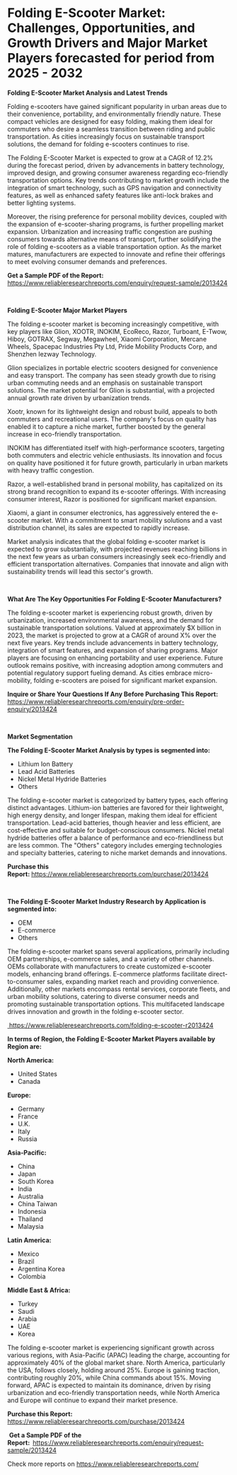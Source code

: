 <p><h1>Folding E-Scooter Market: Challenges, Opportunities, and Growth Drivers and Major Market Players forecasted for period from 2025 - 2032</h1></p><p><strong>Folding E-Scooter Market Analysis and Latest Trends</strong></p>
<p><p>Folding e-scooters have gained significant popularity in urban areas due to their convenience, portability, and environmentally friendly nature. These compact vehicles are designed for easy folding, making them ideal for commuters who desire a seamless transition between riding and public transportation. As cities increasingly focus on sustainable transport solutions, the demand for folding e-scooters continues to rise.</p><p>The Folding E-Scooter Market is expected to grow at a CAGR of 12.2% during the forecast period, driven by advancements in battery technology, improved design, and growing consumer awareness regarding eco-friendly transportation options. Key trends contributing to market growth include the integration of smart technology, such as GPS navigation and connectivity features, as well as enhanced safety features like anti-lock brakes and better lighting systems.</p><p>Moreover, the rising preference for personal mobility devices, coupled with the expansion of e-scooter-sharing programs, is further propelling market expansion. Urbanization and increasing traffic congestion are pushing consumers towards alternative means of transport, further solidifying the role of folding e-scooters as a viable transportation option. As the market matures, manufacturers are expected to innovate and refine their offerings to meet evolving consumer demands and preferences.</p></p>
<p><strong>Get a Sample PDF of the Report:&nbsp;</strong> <a href="https://www.reliableresearchreports.com/enquiry/request-sample/2013424?utm_campaign=3110&utm_medium=2&utm_source=Github&utm_content=ia&utm_term=31032025&utm_id=folding-e-scooter">https://www.reliableresearchreports.com/enquiry/request-sample/2013424</a></p>
<p>&nbsp;</p>
<p><strong>Folding E-Scooter Major Market Players</strong></p>
<p><p>The folding e-scooter market is becoming increasingly competitive, with key players like Glion, XOOTR, INOKIM, EcoReco, Razor, Turboant, E-Twow, Hiboy, GOTRAX, Segway, Megawheel, Xiaomi Corporation, Mercane Wheels, Spacepac Industries Pty Ltd, Pride Mobility Products Corp, and Shenzhen Iezway Technology.</p><p>Glion specializes in portable electric scooters designed for convenience and easy transport. The company has seen steady growth due to rising urban commuting needs and an emphasis on sustainable transport solutions. The market potential for Glion is substantial, with a projected annual growth rate driven by urbanization trends.</p><p>Xootr, known for its lightweight design and robust build, appeals to both commuters and recreational users. The company's focus on quality has enabled it to capture a niche market, further boosted by the general increase in eco-friendly transportation.</p><p>INOKIM has differentiated itself with high-performance scooters, targeting both commuters and electric vehicle enthusiasts. Its innovation and focus on quality have positioned it for future growth, particularly in urban markets with heavy traffic congestion.</p><p>Razor, a well-established brand in personal mobility, has capitalized on its strong brand recognition to expand its e-scooter offerings. With increasing consumer interest, Razor is positioned for significant market expansion.</p><p>Xiaomi, a giant in consumer electronics, has aggressively entered the e-scooter market. With a commitment to smart mobility solutions and a vast distribution channel, its sales are expected to rapidly increase.</p><p>Market analysis indicates that the global folding e-scooter market is expected to grow substantially, with projected revenues reaching billions in the next few years as urban consumers increasingly seek eco-friendly and efficient transportation alternatives. Companies that innovate and align with sustainability trends will lead this sector's growth.</p></p>
<p>&nbsp;</p>
<p><strong>What Are The Key Opportunities For Folding E-Scooter Manufacturers?</strong></p>
<p><p>The folding e-scooter market is experiencing robust growth, driven by urbanization, increased environmental awareness, and the demand for sustainable transportation solutions. Valued at approximately $X billion in 2023, the market is projected to grow at a CAGR of around X% over the next five years. Key trends include advancements in battery technology, integration of smart features, and expansion of sharing programs. Major players are focusing on enhancing portability and user experience. Future outlook remains positive, with increasing adoption among commuters and potential regulatory support fueling demand. As cities embrace micro-mobility, folding e-scooters are poised for significant market expansion.</p></p>
<p><strong>Inquire or Share Your Questions If Any Before Purchasing This Report:</strong> <a href="https://www.reliableresearchreports.com/enquiry/pre-order-enquiry/2013424?utm_campaign=3110&utm_medium=2&utm_source=Github&utm_content=ia&utm_term=31032025&utm_id=folding-e-scooter">https://www.reliableresearchreports.com/enquiry/pre-order-enquiry/2013424</a></p>
<p>&nbsp;</p>
<p><strong>Market Segmentation</strong></p>
<p><strong>The Folding E-Scooter Market Analysis by types is segmented into:</strong></p>
<p><ul><li>Lithium Ion Battery</li><li>Lead Acid Batteries</li><li>Nickel Metal Hydride Batteries</li><li>Others</li></ul></p>
<p><p>The folding e-scooter market is categorized by battery types, each offering distinct advantages. Lithium-ion batteries are favored for their lightweight, high energy density, and longer lifespan, making them ideal for efficient transportation. Lead-acid batteries, though heavier and less efficient, are cost-effective and suitable for budget-conscious consumers. Nickel metal hydride batteries offer a balance of performance and eco-friendliness but are less common. The "Others" category includes emerging technologies and specialty batteries, catering to niche market demands and innovations.</p></p>
<p><strong>Purchase this Report:&nbsp;</strong><a href="https://www.reliableresearchreports.com/purchase/2013424?utm_campaign=3110&utm_medium=2&utm_source=Github&utm_content=ia&utm_term=31032025&utm_id=folding-e-scooter">https://www.reliableresearchreports.com/purchase/2013424</a></p>
<p>&nbsp;</p>
<p><strong>The Folding E-Scooter Market Industry Research by Application is segmented into:</strong></p>
<p><ul><li>OEM</li><li>E-commerce</li><li>Others</li></ul></p>
<p><p>The folding e-scooter market spans several applications, primarily including OEM partnerships, e-commerce sales, and a variety of other channels. OEMs collaborate with manufacturers to create customized e-scooter models, enhancing brand offerings. E-commerce platforms facilitate direct-to-consumer sales, expanding market reach and providing convenience. Additionally, other markets encompass rental services, corporate fleets, and urban mobility solutions, catering to diverse consumer needs and promoting sustainable transportation options. This multifaceted landscape drives innovation and growth in the folding e-scooter sector.</p></p>
<p><a href="https://www.reliableresearchreports.com/folding-e-scooter-r2013424?utm_campaign=3110&utm_medium=2&utm_source=Github&utm_content=ia&utm_term=31032025&utm_id=folding-e-scooter">&nbsp;https://www.reliableresearchreports.com/folding-e-scooter-r2013424</a></p>
<p><strong>In terms of Region, the Folding E-Scooter Market Players available by Region are:</strong></p>
<p>
    <p> <strong> North America: </strong>
        <ul>
            <li>United States</li>
            <li>Canada</li>
        </ul>
        </p> 
    <p> <strong> Europe: </strong>
        <ul>
            <li>Germany</li>
            <li>France</li>
            <li>U.K.</li>
            <li>Italy</li>
            <li>Russia</li>
        </ul>
        </p> 
    <p> <strong> Asia-Pacific: </strong>
        <ul>
            <li>China</li>
            <li>Japan</li>
            <li>South Korea</li>
            <li>India</li>
            <li>Australia</li>
            <li>China Taiwan</li>
            <li>Indonesia</li>
            <li>Thailand</li>
            <li>Malaysia</li>
        </ul>
        </p> 
    <p> <strong> Latin America: </strong>
        <ul>
            <li>Mexico</li>
            <li>Brazil</li>
            <li>Argentina Korea</li>
            <li>Colombia</li>
        </ul>
        </p> 
    <p> <strong> Middle East & Africa: </strong>
        <ul>
            <li>Turkey</li>
            <li>Saudi</li>
            <li>Arabia</li>
            <li>UAE</li>
            <li>Korea</li>
        </ul>
    </p>
    </p>
<p><p>The folding e-scooter market is experiencing significant growth across various regions, with Asia-Pacific (APAC) leading the charge, accounting for approximately 40% of the global market share. North America, particularly the USA, follows closely, holding around 25%. Europe is gaining traction, contributing roughly 20%, while China commands about 15%. Moving forward, APAC is expected to maintain its dominance, driven by rising urbanization and eco-friendly transportation needs, while North America and Europe will continue to expand their market presence.</p></p>
<p><strong>Purchase this Report: </strong><a href="https://www.reliableresearchreports.com/purchase/2013424?utm_campaign=3110&utm_medium=2&utm_source=Github&utm_content=ia&utm_term=31032025&utm_id=folding-e-scooter">https://www.reliableresearchreports.com/purchase/2013424</a></p>
<p>&nbsp;<strong>Get a Sample PDF of the Report:&nbsp;&nbsp;</strong><a href="https://www.reliableresearchreports.com/enquiry/request-sample/2013424?utm_campaign=3110&utm_medium=2&utm_source=Github&utm_content=ia&utm_term=31032025&utm_id=folding-e-scooter">https://www.reliableresearchreports.com/enquiry/request-sample/2013424</a></p>
<p><strong></strong></p>
<p>Check more reports on <a href="https://www.reliableresearchreports.com/?utm_campaign=3110&utm_medium=2&utm_source=Github&utm_content=ia&utm_term=31032025&utm_id=folding-e-scooter">https://www.reliableresearchreports.com/</a></p>